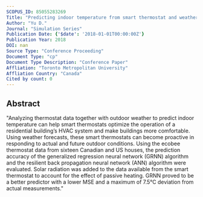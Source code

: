 ```yaml
---
SCOPUS_ID: 85055283269
Title: "Predicting indoor temperature from smart thermostat and weather forecast data"
Author: "Yu D."
Journal: "Simulation Series"
Publication Date: {'$date': '2018-01-01T00:00:00Z'}
Publication Year: 2018
DOI: nan
Source Type: "Conference Proceeding"
Document Type: "cp"
Document Type Description: "Conference Paper"
Affliation: "Toronto Metropolitan University"
Affliation Country: "Canada"
Cited by count: 0
---
```


## Abstract
"Analyzing thermostat data together with outdoor weather to predict indoor temperature can help smart thermostats optimize the operation of a residential building’s HVAC system and make buildings more comfortable. Using weather forecasts, these smart thermostats can become proactive in responding to actual and future outdoor conditions. Using the ecobee thermostat data from sixteen Canadian and US houses, the prediction accuracy of the generalized regression neural network (GRNN) algorithm and the resilient back propagation neural network (ANN) algorithm were evaluated. Solar radiation was added to the data available from the smart thermostat to account for the effect of passive heating. GRNN proved to be a better predictor with a lower MSE and a maximum of 7.5°C deviation from actual measurements."
